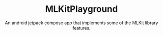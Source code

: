 <div align="center">
    <h1>MLKitPlayground</h1>
    <p>
      An android jetpack compose app that implements some of the MLKit library features.
    </p>
</div>
